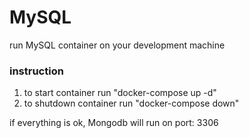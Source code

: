 # MySQL

run MySQL container on your development machine

### instruction

1. to start container run "docker-compose up -d"
2. to shutdown container run "docker-compose down"

if everything is ok, Mongodb will run on port: 3306
